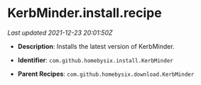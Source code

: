 # KerbMinder.install.recipe

_Last updated 2021-12-23 20:01:50Z_

- **Description**: Installs the latest version of KerbMinder.

- **Identifier**: `com.github.homebysix.install.KerbMinder`

- **Parent Recipes**: `com.github.homebysix.download.KerbMinder`
